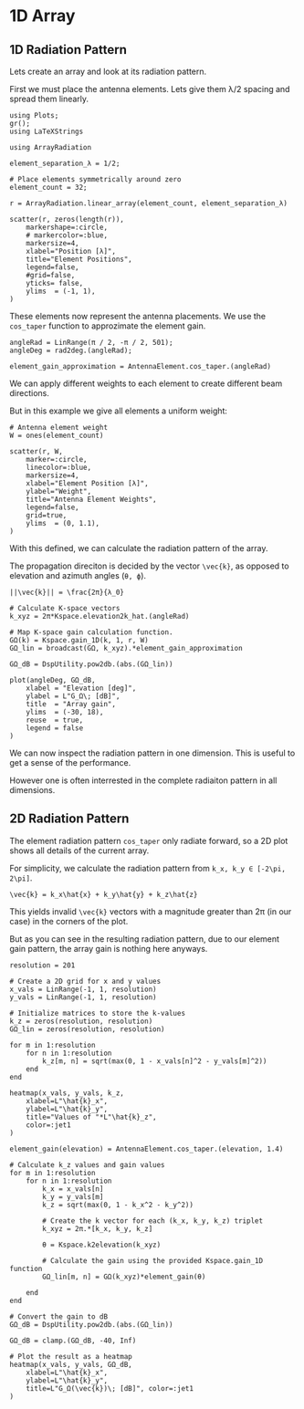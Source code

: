 # 1D Array

## 1D Radiation Pattern

Lets create an array and look at its radiation pattern.

First we must place the antenna elements. Lets give them λ/2 spacing and spread them linearly.

``` @example StaticArray
using Plots;
gr();
using LaTeXStrings

using ArrayRadiation

element_separation_λ = 1/2;

# Place elements symmetrically around zero
element_count = 32;

r = ArrayRadiation.linear_array(element_count, element_separation_λ)

scatter(r, zeros(length(r)), 
    markershape=:circle, 
    # markercolor=:blue, 
    markersize=4, 
    xlabel="Position [λ]", 
    title="Element Positions", 
    legend=false, 
    #grid=false,
    yticks= false,
    ylims  = (-1, 1),
)
```

These elements now represent the antenna placements.
We use the `cos_taper` function to approzimate the element gain.

``` @example StaticArray
angleRad = LinRange(π / 2, -π / 2, 501);
angleDeg = rad2deg.(angleRad);

element_gain_approximation = AntennaElement.cos_taper.(angleRad)
```

We can apply different weights to each element to create different beam directions.

But in this example we give all elements a uniform weight:

``` @example StaticArray
# Antenna element weight
W = ones(element_count)

scatter(r, W, 
    marker=:circle, 
    linecolor=:blue, 
    markersize=4, 
    xlabel="Element Position [λ]", 
    ylabel="Weight", 
    title="Antenna Element Weights", 
    legend=false, 
    grid=true,
    ylims  = (0, 1.1),
)
```

With this defined, we can calculate the radiation pattern of the array.

The propagation direciton is decided by the vector ``\vec{k}``, as opposed to elevation and azimuth angles (``θ, ϕ``).

``||\vec{k}|| = \frac{2π}{λ_0}``

``` @example StaticArray
# Calculate K-space vectors
k_xyz = 2π*Kspace.elevation2k_hat.(angleRad)

# Map K-space gain calculation function.
GΩ(k) = Kspace.gain_1D(k, 1, r, W)
GΩ_lin = broadcast(GΩ, k_xyz).*element_gain_approximation

GΩ_dB = DspUtility.pow2db.(abs.(GΩ_lin))

plot(angleDeg, GΩ_dB,
    xlabel = "Elevation [deg]",
    ylabel = L"G_Ω\; [dB]",
    title  = "Array gain",
    ylims  = (-30, 18),
    reuse  = true,
    legend = false
)

```

We can now inspect the radiation pattern in one dimension. This is useful to get a sense of the performance.

However one is often interrested in the complete radiaiton pattern in all dimensions.

## 2D Radiation Pattern

The element radiation pattern `cos_taper` only radiate forward, so a 2D plot shows all details of the current array.

For simplicity, we calculate the radiation pattern from ``k_x, k_y ∈ [-2\pi, 2\pi]``.

``\vec{k} = k_x\hat{x} + k_y\hat{y} + k_z\hat{z}``

This yields invalid ``\vec{k}`` vectors with a magnitude greater than 2π (in our case) in the corners of the plot.

But as you can see in the resulting radiation pattern, due to our element gain pattern, the array gain is nothing here anyways.

``` @example StaticArray
resolution = 201

# Create a 2D grid for x and y values
x_vals = LinRange(-1, 1, resolution)
y_vals = LinRange(-1, 1, resolution)

# Initialize matrices to store the k-values
k_z = zeros(resolution, resolution)
GΩ_lin = zeros(resolution, resolution)

for m in 1:resolution
    for n in 1:resolution
        k_z[m, n] = sqrt(max(0, 1 - x_vals[n]^2 - y_vals[m]^2))
    end
end

heatmap(x_vals, y_vals, k_z, 
    xlabel=L"\hat{k}_x",
    ylabel=L"\hat{k}_y",
    title="Values of "*L"\hat{k}_z",
    color=:jet1
)
```

``` @example StaticArray
element_gain(elevation) = AntennaElement.cos_taper.(elevation, 1.4)

# Calculate k_z values and gain values
for m in 1:resolution
    for n in 1:resolution
        k_x = x_vals[n]
        k_y = y_vals[m]
        k_z = sqrt(max(0, 1 - k_x^2 - k_y^2))
        
        # Create the k vector for each (k_x, k_y, k_z) triplet
        k_xyz = 2π.*[k_x, k_y, k_z]

        θ = Kspace.k2elevation(k_xyz)
        
        # Calculate the gain using the provided Kspace.gain_1D function
        GΩ_lin[m, n] = GΩ(k_xyz)*element_gain(θ)
        
    end
end

# Convert the gain to dB
GΩ_dB = DspUtility.pow2db.(abs.(GΩ_lin))

GΩ_dB = clamp.(GΩ_dB, -40, Inf)

# Plot the result as a heatmap
heatmap(x_vals, y_vals, GΩ_dB, 
    xlabel=L"\hat{k}_x", 
    ylabel=L"\hat{k}_y", 
    title=L"G_Ω(\vec{k})\; [dB]", color=:jet1
)
```
